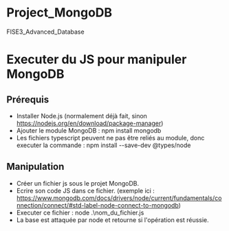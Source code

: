 # Project_MongoDB
 FISE3_Advanced_Database

# Executer du JS pour manipuler MongoDB
## Prérequis
- Installer Node.js (normalement déjà fait, sinon https://nodejs.org/en/download/package-manager)
- Ajouter le module MongoDB : npm install mongodb
- Les fichiers typescript peuvent ne pas être reliés au module, donc executer la commande : npm install --save-dev @types/node
## Manipulation
- Créer un fichier js sous le projet MongoDB.
- Ecrire son code JS dans ce fichier. (exemple ici : https://www.mongodb.com/docs/drivers/node/current/fundamentals/connection/connect/#std-label-node-connect-to-mongodb)
- Executer ce fichier : node .\nom_du_fichier.js
- La base est attaquée par node et retourne si l'opération est réussie.

